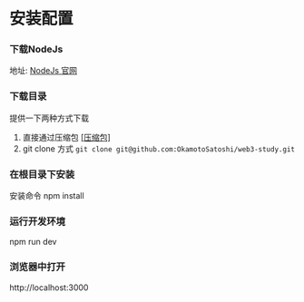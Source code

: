 # 安装配置

### 下载NodeJs
地址:  [NodeJs 官网](https://nodejs.org/zh-cn/ "NodeJs 官网")


### 下载目录
提供一下两种方式下载
1. 直接通过压缩包     [[压缩包]](https://github.com/OkamotoSatoshi/web3-study/archive/refs/heads/main.zip "[压缩包]")
2. git clone 方式
`
 git clone git@github.com:OkamotoSatoshi/web3-study.git
`

### 在根目录下安装
安装命令  npm install 

### 运行开发环境
npm run dev

### 浏览器中打开
http://localhost:3000
